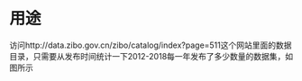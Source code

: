 # 用途
访问http://data.zibo.gov.cn/zibo/catalog/index?page=511这个网站里面的数据目录，只需要从发布时间统计一下2012-2018每一年发布了多少数量的数据集，如图所示